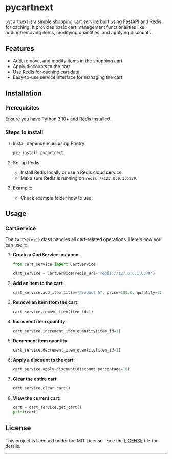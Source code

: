# pycartnext

pycartnext is a simple shopping cart service built using FastAPI and Redis for caching. It provides basic cart management functionalities like adding/removing items, modifying quantities, and applying discounts.

## Features

- Add, remove, and modify items in the shopping cart
- Apply discounts to the cart
- Use Redis for caching cart data
- Easy-to-use service interface for managing the cart

## Installation

### Prerequisites

Ensure you have Python 3.10+ and Redis installed.

### Steps to install



1. Install dependencies using Poetry:
   ```bash
   pip install pycartnext
   ```

2. Set up Redis:
   - Install Redis locally or use a Redis cloud service.
   - Make sure Redis is running on `redis://127.0.0.1:6379`.

3. Example:
   - Check example folder how to use.

## Usage

### CartService

The `CartService` class handles all cart-related operations. Here's how you can use it:

1. **Create a CartService instance**:
   ```python
   from cart_service import CartService

   cart_service = CartService(redis_url="redis://127.0.0.1:6379")
   ```

2. **Add an item to the cart**:
   ```python
   cart_service.add_item(title="Product A", price=100.0, quantity=2)
   ```

3. **Remove an item from the cart**:
   ```python
   cart_service.remove_item(item_id=1)
   ```

4. **Increment item quantity**:
   ```python
   cart_service.increment_item_quantity(item_id=1)
   ```

5. **Decrement item quantity**:
   ```python
   cart_service.decrement_item_quantity(item_id=1)
   ```

6. **Apply a discount to the cart**:
   ```python
   cart_service.apply_discount(discount_percentage=10)
   ```

7. **Clear the entire cart**:
   ```python
   cart_service.clear_cart()
   ```

8. **View the current cart**:
   ```python
   cart = cart_service.get_cart()
   print(cart)
   ```

## License

This project is licensed under the MIT License - see the [LICENSE](LICENSE) file for details.

---
